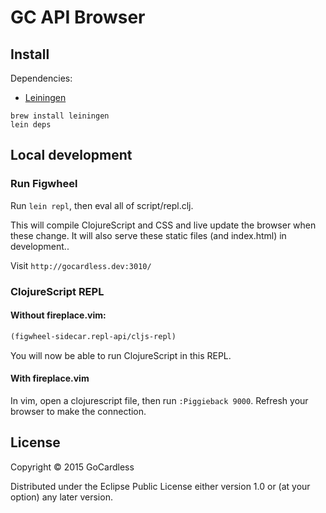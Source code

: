 # GC API Browser

## Install

Dependencies:
- [Leiningen](http://leiningen.org/)

```
brew install leiningen
lein deps
```

## Local development

### Run Figwheel

Run `lein repl`, then eval all of script/repl.clj.

This will compile ClojureScript and CSS and live update the browser when these change.
It will also serve these static files (and index.html) in development..

Visit `http://gocardless.dev:3010/`

### ClojureScript REPL

#### Without fireplace.vim:

```clj
(figwheel-sidecar.repl-api/cljs-repl)
```

You will now be able to run ClojureScript in this REPL.

#### With fireplace.vim

In vim, open a clojurescript file, then run `:Piggieback 9000`. Refresh your browser to
make the connection.

## License

Copyright © 2015 GoCardless

Distributed under the Eclipse Public License either version 1.0 or (at
your option) any later version.
